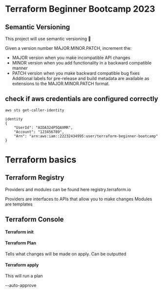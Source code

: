 # Terraform Beginner Bootcamp 2023

## Semantic Versioning 

This project will use semantic versioning :mage:


Given a version number MAJOR.MINOR.PATCH, increment the:

- MAJOR version when you make incompatible API changes
- MINOR version when you add functionality in a backward compatible manner
- PATCH version when you make backward compatible bug fixes
Additional labels for pre-release and build metadata are available as extensions to the MAJOR.MINOR.PATCH format.

## check if aws credentials are configured correctly

```sh
aws sts get-caller-identity
```

```
identity
{
    "UserId": "AIDA324P5QAXMR",
    "Account": "123456789",
    "Arn": "arn:aws:iam::22232434995:user/terraform-beginner-bootcamp"
}
```

# Terraform basics

## Terraform Registry

Providers and modules can be found here
registry.terraform.io

Providers are interfaces to APIs that allow you to make changes
Modules are templates

## Terraform Console

#### Terraform init

#### Terraform Plan

Tells what changes will be made on apply. 
Can be outputted 

#### Terraform apply

This will run a plan

--auto-approve



